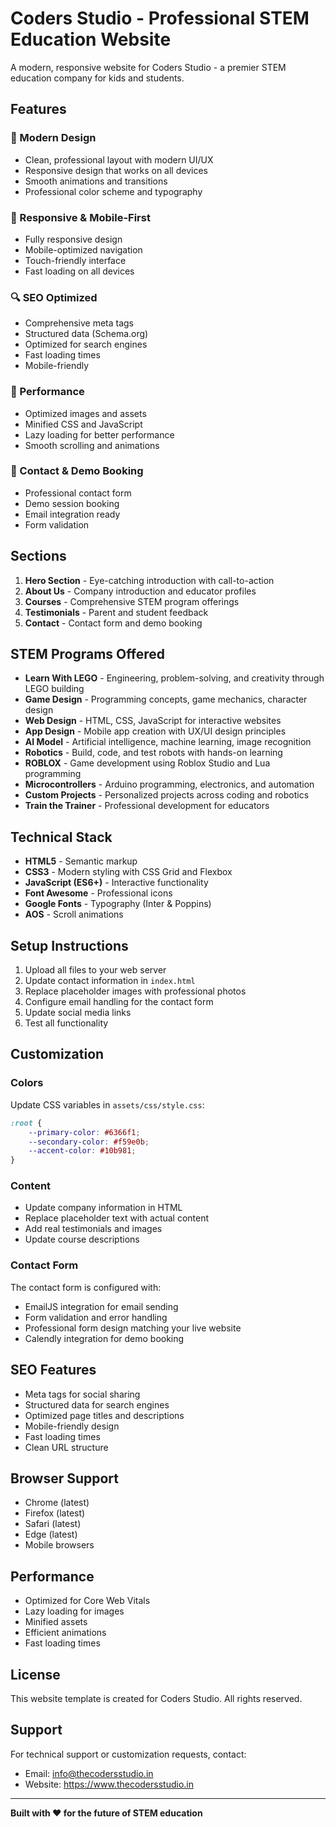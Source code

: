 # Coders Studio - Professional STEM Education Website

A modern, responsive website for Coders Studio - a premier STEM education company for kids and students.

## Features

### 🎨 Modern Design
- Clean, professional layout with modern UI/UX
- Responsive design that works on all devices
- Smooth animations and transitions
- Professional color scheme and typography

### 📱 Responsive & Mobile-First
- Fully responsive design
- Mobile-optimized navigation
- Touch-friendly interface
- Fast loading on all devices

### 🔍 SEO Optimized
- Comprehensive meta tags
- Structured data (Schema.org)
- Optimized for search engines
- Fast loading times
- Mobile-friendly

### 🚀 Performance
- Optimized images and assets
- Minified CSS and JavaScript
- Lazy loading for better performance
- Smooth scrolling and animations

### 📧 Contact & Demo Booking
- Professional contact form
- Demo session booking
- Email integration ready
- Form validation

## Sections

1. **Hero Section** - Eye-catching introduction with call-to-action
2. **About Us** - Company introduction and educator profiles
3. **Courses** - Comprehensive STEM program offerings
4. **Testimonials** - Parent and student feedback
5. **Contact** - Contact form and demo booking

## STEM Programs Offered

- **Learn With LEGO** - Engineering, problem-solving, and creativity through LEGO building
- **Game Design** - Programming concepts, game mechanics, character design
- **Web Design** - HTML, CSS, JavaScript for interactive websites
- **App Design** - Mobile app creation with UX/UI design principles
- **AI Model** - Artificial intelligence, machine learning, image recognition
- **Robotics** - Build, code, and test robots with hands-on learning
- **ROBLOX** - Game development using Roblox Studio and Lua programming
- **Microcontrollers** - Arduino programming, electronics, and automation
- **Custom Projects** - Personalized projects across coding and robotics
- **Train the Trainer** - Professional development for educators

## Technical Stack

- **HTML5** - Semantic markup
- **CSS3** - Modern styling with CSS Grid and Flexbox
- **JavaScript (ES6+)** - Interactive functionality
- **Font Awesome** - Professional icons
- **Google Fonts** - Typography (Inter & Poppins)
- **AOS** - Scroll animations

## Setup Instructions

1. Upload all files to your web server
2. Update contact information in `index.html`
3. Replace placeholder images with professional photos
4. Configure email handling for the contact form
5. Update social media links
6. Test all functionality

## Customization

### Colors
Update CSS variables in `assets/css/style.css`:
```css
:root {
    --primary-color: #6366f1;
    --secondary-color: #f59e0b;
    --accent-color: #10b981;
}
```

### Content
- Update company information in HTML
- Replace placeholder text with actual content
- Add real testimonials and images
- Update course descriptions

### Contact Form
The contact form is configured with:
- EmailJS integration for email sending
- Form validation and error handling
- Professional form design matching your live website
- Calendly integration for demo booking

## SEO Features

- Meta tags for social sharing
- Structured data for search engines
- Optimized page titles and descriptions
- Mobile-friendly design
- Fast loading times
- Clean URL structure

## Browser Support

- Chrome (latest)
- Firefox (latest)
- Safari (latest)
- Edge (latest)
- Mobile browsers

## Performance

- Optimized for Core Web Vitals
- Lazy loading for images
- Minified assets
- Efficient animations
- Fast loading times

## License

This website template is created for Coders Studio. All rights reserved.

## Support

For technical support or customization requests, contact:
- Email: info@thecodersstudio.in
- Website: https://www.thecodersstudio.in

---

**Built with ❤️ for the future of STEM education**
